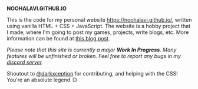 **NOOHALAVI.GITHUB.IO**

This is the code for my personal website https://noohalavi.github.io/, written using vanilla HTML + CSS + JavaScript. The website is a hobby project that I made, where I'm going to post my games, projects, write blogs, etc. More information can be found at [this blog post](https://noohalavi.github.io/posts/hello-world).

_Please note that this site is currently a major **Work In Progress**. Many features will be unfinished or broken. Feel free to report any bugs in my [discord server](https://discord.gg/vxvKSvd)._

Shoutout to [@darkxception](https://github.com/darkxception) for contributing, and helping with the CSS! You're an absolute legend :D
